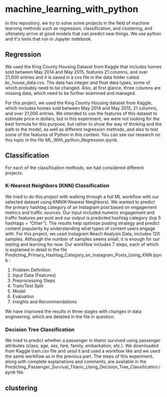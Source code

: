 # machine_learning_with_python

In this repository, we try to solve some projects in the field of machine learning methods such as regression, classification, and clustering, and ultimately arrive at good models that can predict new things. We use python and it's tools that run in Jupyter notebook. 

## Regression
We used the King County Housing Dataset from Kaggle that includes homes sold between May 2014 and May 2015, features 21 columns, and over 21,000 entries and it is saved in a cvs file in the data folder called kc_house_data.cvs.
The data has integer and float data types, some of which probably need to be changed. Also, at first glance, three columns are missing data, which need to be further examined and managed. 

For this project, we used the King County Housing dataset from Kaggle, which includes homes sold between May 2014 and May 2015, 21 columns, and over 21,000 entries. We intended to use the features of this dataset to estimate price in dollars, but in this experiment, we were not looking for the best formula for this purpose, but rather to show the way of thinking and the path to the model, as well as different regression methods, and also to test some of the features of Python in this context.
You can see our research on this topic in the file ML_With_python_Regression.ipynb.

## Classification
For each of the classification methods, we had considered different projects.
### K-Nearest Neighbors (KNN) Classification
We tried to do this project with walking through a full ML workflow with our selected dataset using KNN(K-Nearest Neighbors). We wanted to predict the primary hashtag category of an Instagram post based on engagement metrics and traffic sources. 
Our input included numeric engagement and traffic features per post and our output is predicted hashtag category (top 5 hashtags + “Other”).
The results help optimize posting strategy and predict content popularity by understanding what types of content users engage with.
For this project, we used Instagram Reach Analysis Data, includes 120 samples. Although the number of samples seems small, it is enough for our testing and learning for now.
Our workflow includes 7 steps, each of which is explained in detail in the file Predicting_Primary_Hashtag_Category_on_Instagram_Posts_Using_KNN.ipynb :
1. Problem Definition
2. Input Data (Features)
3. Preprocessing Steps
4. Train/Test Split
5. Model
6. Evaluation
7. Insights and Recommendations

We have improved the results in three stages with changes in data engineering, which are detailed in the file in question.

### Decision Tree Classification
We tried to predict whether a passenger in titanic survived using passenger attributes (class, age, sex, fare, family, embarkation, etc.). We downloaded from Kaggle train.csv file and uesd it and used a workflow like and we used the same workflow as in the previous part. 
The steps of this experiment, along with complete explanations and comments, are available in the Predicting_Passenger_Survival_Titanic_Using_Decision_Tree_Classification.ipynb file.

## clustering